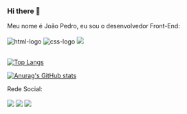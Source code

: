 ### Hi there 👋

Meu nome é João Pedro, eu sou o desenvolvedor Front-End:
<br>
<br>
<img src="https://img.shields.io/badge/HTML5-E34F26?style=for-the-badge&logo=html5&logoColor=white" alt="html-logo"/>
<img src="https://img.shields.io/badge/CSS3-1572B6?style=for-the-badge&logo=css3&logoColor=white" alt="css-logo"/>
<img src="https://img.shields.io/badge/JavaScript-F7DF1E?style=for-the-badge&logo=javascript&logoColor=black"/>
<br>
<br>
  
[![Top Langs](https://github-readme-stats.vercel.app/api/top-langs/?username=JpedroNucler)](https://github.com/anuraghazra/github-readme-stats)
  
 
[![Anurag's GitHub stats](https://github-readme-stats.vercel.app/api?username=JpedroNucler)](https://github.com/anuraghazra/github-readme-stats) 
  
  
  
  Rede Social:
<br>
<br>
<a href="https://www.instagram.com/jpedronucler/"><img src="https://img.shields.io/badge/Instagram-E4405F?style=for-the-badge&logo=instagram&logoColor=white"><a/>
<a href="https://www.linkedin.com/in/joão-pedro-faria-ferreira-1bb1b826b/"><img src="https://img.shields.io/badge/LinkedIn-0077B5?style=for-the-badge&logo=linkedin&logoColor=white"><a/>
<a href="https://open.spotify.com/playlist/7CkHslhNoCFMNpJLstNzuf?si=543b6baad82b4714"><img src="https://img.shields.io/badge/Spotify-1ED760?&style=for-the-badge&logo=spotify&logoColor=white"><a/>
